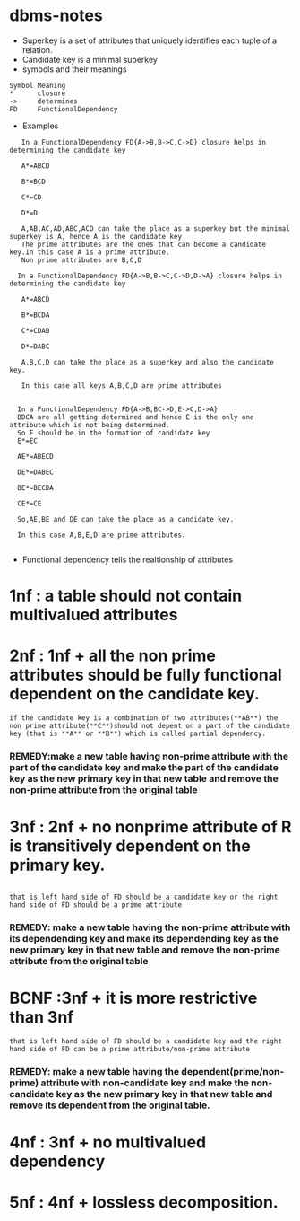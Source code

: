 # dbms-notes
- Superkey is a set of attributes that uniquely identifies each tuple of a relation.
- Candidate key is a minimal superkey
- symbols and their meanings
```
Symbol Meaning
*      closure
->     determines
FD     FunctionalDependency

```
- Examples
``` 
   In a FunctionalDependency FD{A->B,B->C,C->D} closure helps in determining the candidate key 

   A*=ABCD
 
   B*=BCD
 
   C*=CD
 
   D*=D
 
   A,AB,AC,AD,ABC,ACD can take the place as a superkey but the minimal superkey is A, hence A is the candidate key 
   The prime attributes are the ones that can become a candidate key.In this case A is a prime attribute.
   Non prime attributes are B,C,D
  ```
 ```
   In a FunctionalDependency FD{A->B,B->C,C->D,D->A} closure helps in determining the candidate key 

    A*=ABCD
 
    B*=BCDA
  
    C*=CDAB
 
    D*=DABC
 
    A,B,C,D can take the place as a superkey and also the candidate key.
    
    In this case all keys A,B,C,D are prime attributes
   
```
 ```
   In a FunctionalDependency FD{A->B,BC->D,E->C,D->A} 
   BDCA are all getting determined and hence E is the only one attribute which is not being determined.
   So E should be in the formation of candidate key
   E*=EC
   
   AE*=ABECD
   
   DE*=DABEC
   
   BE*=BECDA
   
   CE*=CE
   
   So,AE,BE and DE can take the place as a candidate key.
    
   In this case A,B,E,D are prime attributes.
   
```
- Functional dependency tells the realtionship of attributes
# 1nf : a table should not contain multivalued attributes
# 2nf : 1nf + all the non prime attributes should be fully functional dependent on the candidate key.
```
if the candidate key is a combination of two attributes(**AB**) the non prime attribute(**C**)should not depent on a part of the candidate key (that is **A** or **B**) which is called partial dependency.
```

### REMEDY:make a new table having non-prime attribute with the part of the candidate key and make the part of the candidate key as the new primary key in that new table and remove the non-prime attribute from the original table


# 3nf : 2nf + no nonprime attribute of R is transitively dependent on the primary key.
```

that is left hand side of FD should be a candidate key or the right hand side of FD should be a prime attribute
```
### REMEDY: make a new table having the non-prime attribute with its dependending key and make its dependending key as the new primary key in that new table and remove the non-prime attribute from the original table

# BCNF :3nf + it is more restrictive than 3nf 
```
that is left hand side of FD should be a candidate key and the right hand side of FD can be a prime attribute/non-prime attribute
```
### REMEDY: make a new table having the dependent(prime/non-prime) attribute with non-candidate key and make the non-candidate key as the new primary key in that new table and remove its dependent from the original table.

# 4nf : 3nf + no multivalued dependency


# 5nf : 4nf + lossless decomposition.
